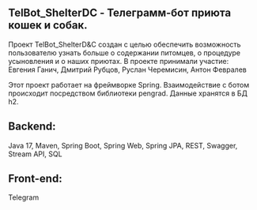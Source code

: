 <h2>TelBot_ShelterDC - Телеграмм-бот приюта кошек и собак.</h2>

Проект TelBot_ShelterD&amp;C создан с целью обеспечить возможность пользователю узнать больше о содержании питомцев, о процедуре усыновления и о наших приютах. В проекте принимали участие: Евгения Ганич, Дмитрий Рубцов, Руслан Черемисин, Антон Февралев

Этот проект работает на фреймворке Spring. Взаимодействие с ботом происходит посредством библиотеки pengrad. Данные хранятся в БД h2.

<h2>Backend:</h2>
    Java 17, Maven, Spring Boot, Spring Web, Spring JPA, REST, Swagger, Stream API, SQL
   
<h2>Front-end:</h2>
    Telegram
